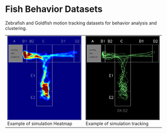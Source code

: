 # Fish Behavior Datasets
Zebrafish and Goldfish motion tracking datasets for behavior analysis and clustering.

<table><tr>
<tr>
<td valign="bottom">
<img src="./trace_simulation/zebra/heatmaps/Trial01_heatmap.png" width="600"><br>
Example of simulation Heatmap
</td>
<td valign="bottom">
<img src="./trace_simulation/zebra/tracking/Trial01_tracking.png" width="600"><br>
Example of simulation tracking
</td>
</tr></table>